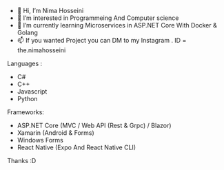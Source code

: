 - 👋 Hi, I’m Nima Hosseini
- 👀 I’m interested in Programmeing And Computer science
- 🌱 I’m currently learning Microservices in ASP.NET Core With Docker & Golang
- 📫 If you wanted Project you can DM to my Instagram . ID = the.nimahosseini

Languages :
- C#
- C++
- Javascript
- Python

Frameworks:
- ASP.NET Core (MVC / Web API (Rest & Grpc) / Blazor)
- Xamarin (Android & Forms)
- Windows Forms
- React Native (Expo And React Native CLI)

Thanks :D
